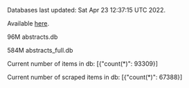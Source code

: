 Databases last updated: Sat Apr 23 12:37:15 UTC 2022. 

Available [here](https://github.com/cbeauhilton/ash-db/releases).


96M	abstracts.db

584M	abstracts_full.db

Current number of items in db:
[{"count(*)": 93309}]

Current number of scraped items in db:
[{"count(*)": 67388}]
